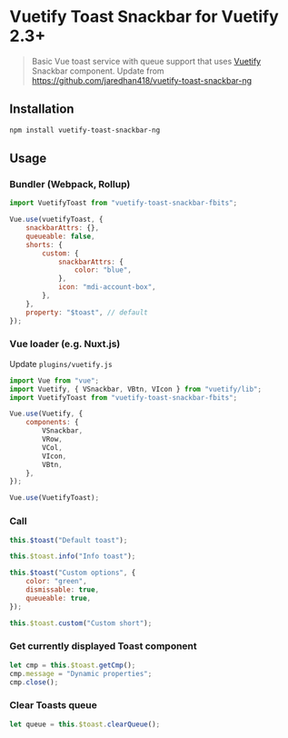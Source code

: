 # Vuetify Toast Snackbar for Vuetify 2.3+

> Basic Vue toast service with queue support that uses [Vuetify](https://github.com/vuetifyjs/vuetify) Snackbar component.
> Update from https://github.com/jaredhan418/vuetify-toast-snackbar-ng

## Installation

```bash
npm install vuetify-toast-snackbar-ng
```

## Usage

### Bundler (Webpack, Rollup)

```js
import VuetifyToast from "vuetify-toast-snackbar-fbits";

Vue.use(vuetifyToast, {
    snackbarAttrs: {},
    queueable: false,
    shorts: {
        custom: {
            snackbarAttrs: {
                color: "blue",
            },
            icon: "mdi-account-box",
        },
    },
    property: "$toast", // default
});
```

### Vue loader (e.g. Nuxt.js)

Update `plugins/vuetify.js`

```js
import Vue from "vue";
import Vuetify, { VSnackbar, VBtn, VIcon } from "vuetify/lib";
import VuetifyToast from "vuetify-toast-snackbar-fbits";

Vue.use(Vuetify, {
    components: {
        VSnackbar,
        VRow,
        VCol,
        VIcon,
        VBtn,
    },
});

Vue.use(VuetifyToast);
```

### Call

```js
this.$toast("Default toast");

this.$toast.info("Info toast");

this.$toast("Custom options", {
    color: "green",
    dismissable: true,
    queueable: true,
});

this.$toast.custom("Custom short");
```

### Get currently displayed Toast component

```js
let cmp = this.$toast.getCmp();
cmp.message = "Dynamic properties";
cmp.close();
```

### Clear Toasts queue

```js
let queue = this.$toast.clearQueue();
```
